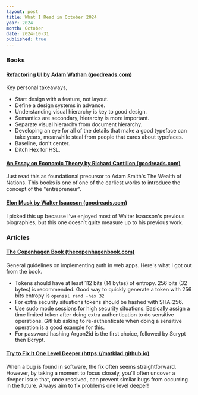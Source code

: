 ```yaml
---
layout: post
title: What I Read in October 2024
year: 2024
month: October
date: 2024-10-31
published: true
---
```


### Books

#### [Refactoring UI by Adam Wathan (goodreads.com)](https://www.goodreads.com/book/show/43190966-refactoring-ui)

Key personal takeaways,

* Start design with a feature, not layout.
* Define a design systems in advance.
* Understanding visual hierarchy is key to good design.
* Semantics are secondary, hierarchy is more important.
* Separate visual hierarchy from document hierarchy.
* Developing an eye for all of the details that make a good typeface can take years, meanwhile steal from people that cares about typefaces.
* Baseline, don't center.
* Ditch Hex for HSL.

#### [An Essay on Economic Theory by Richard Cantillon (goodreads.com)](https://www.goodreads.com/book/show/9121382-an-essay-on-economic-theory)

Just read this as foundational precursor to Adam Smith's The Wealth of Nations. This books is one of one of the earliest works to introduce the concept of the "entrepreneur".

#### [Elon Musk by Walter Isaacson (goodreads.com)](https://www.goodreads.com/book/show/9121382-an-essay-on-economic-theory)

I picked this up because I’ve enjoyed most of Walter Isaacson's previous biographies, but this one doesn’t quite measure up to his previous work. 

### Articles

#### [The Copenhagen Book (thecopenhagenbook.com)](https://thecopenhagenbook.com)

General guidelines on implementing auth in web apps. Here's what I got out from the book.

* Tokens should have at least 112 bits (14 bytes) of entropy. 256 bits (32 bytes) is recommended. Good way to quickly generate a token with 256 bits entropy is `openssl rand -hex 32`
* For extra security situations tokens should be hashed with SHA-256.
* Use sudo mode sessions for high security situations. Basically assign a time limited token after doing extra authentication to do sensitive operations. GitHub asking to re-authenticate when doing a sensitive operation is a good example for this.
* For password hashing Argon2id is the first choice, followed by Scrypt then Bcrypt.

#### [Try to Fix It One Level Deeper (https://matklad.github.io)](https://matklad.github.io/2024/09/06/fix-one-level-deeper.html)

When a bug is found in software, the fix often seems straightforward. However, by taking a moment to focus closely, you'll often uncover a deeper issue that, once resolved, can prevent similar bugs from occurring in the future. Always aim to fix problems one level deeper!










